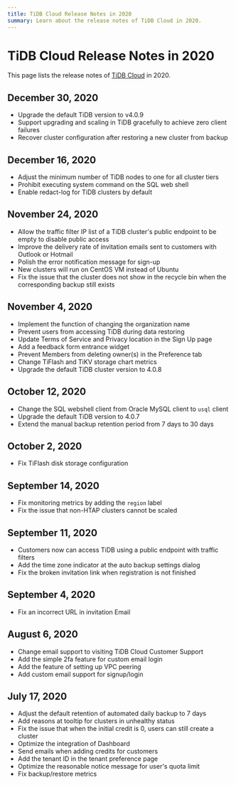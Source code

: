 ```yaml
---
title: TiDB Cloud Release Notes in 2020
summary: Learn about the release notes of TiDB Cloud in 2020.
---
```


# TiDB Cloud Release Notes in 2020

This page lists the release notes of [TiDB Cloud](https://www.pingcap.com/tidb-cloud/) in 2020.

## December 30, 2020

* Upgrade the default TiDB version to v4.0.9
* Support upgrading and scaling in TiDB gracefully to achieve zero client failures
* Recover cluster configuration after restoring a new cluster from backup

## December 16, 2020

* Adjust the minimum number of TiDB nodes to one for all cluster tiers
* Prohibit executing system command on the SQL web shell
* Enable redact-log for TiDB clusters by default

## November 24, 2020

* Allow the traffic filter IP list of a TiDB cluster's public endpoint to be empty to disable public access
* Improve the delivery rate of invitation emails sent to customers with Outlook or Hotmail
* Polish the error notification message for sign-up
* New clusters will run on CentOS VM instead of Ubuntu
* Fix the issue that the cluster does not show in the recycle bin when the corresponding backup still exists

## November 4, 2020

* Implement the function of changing the organization name
* Prevent users from accessing TiDB during data restoring
* Update Terms of Service and Privacy location in the Sign Up page
* Add a feedback form entrance widget
* Prevent Members from deleting owner(s) in the Preference tab
* Change TiFlash and TiKV storage chart metrics
* Upgrade the default TiDB cluster version to 4.0.8

## October 12, 2020

* Change the SQL webshell client from Oracle MySQL client to `usql` client
* Upgrade the default TiDB version to 4.0.7
* Extend the manual backup retention period from 7 days to 30 days

## October 2, 2020

* Fix TiFlash disk storage configuration

## September 14, 2020

* Fix monitoring metrics by adding the `region` label
* Fix the issue that non-HTAP clusters cannot be scaled

## September 11, 2020

* Customers now can access TiDB using a public endpoint with traffic filters
* Add the time zone indicator at the auto backup settings dialog
* Fix the broken invitation link when registration is not finished

## September 4, 2020

* Fix an incorrect URL in invitation Email

## August 6, 2020

* Change email support to visiting TiDB Cloud Customer Support
* Add the simple 2fa feature for custom email login
* Add the feature of setting up VPC peering
* Add custom email support for signup/login

## July 17, 2020

* Adjust the default retention of automated daily backup to 7 days
* Add reasons at tooltip for clusters in unhealthy status
* Fix the issue that when the initial credit is 0, users can still create a cluster
* Optimize the integration of Dashboard
* Send emails when adding credits for customers
* Add the tenant ID in the tenant preference page
* Optimize the reasonable notice message for user's quota limit
* Fix backup/restore metrics
